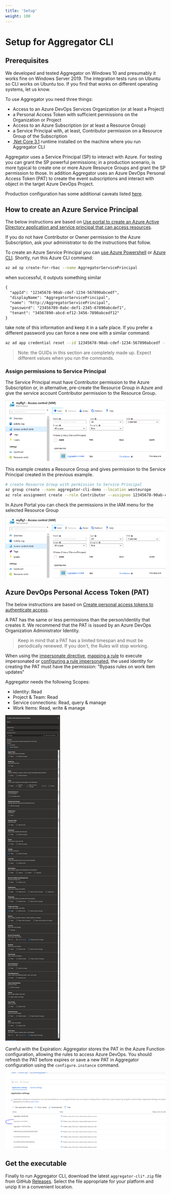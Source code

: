 ```yaml
---
title: 'Setup'
weight: 100
---
```


# Setup for Aggregator CLI


## Prerequisites

We developed and tested Aggregator on Windows 10 and presumably it works fine on Windows Server 2019. The integration tests runs on Ubuntu so CLI works on Ubuntu too. If you find that works on different operating systems, let us know.

To use Aggregator you need three things:

- Access to an Azure DevOps Services Organization (or at least a Project)
- a Personal Access Token with sufficient permissions on the Organization or Project
- Access to an Azure Subscription (or at least a Resource Group)
- a Service Principal with, at least, Contributor permission on a Resource Group of the Subscription
- [.Net Core 3.1](https://dotnet.microsoft.com/download/dotnet-core/3.1) runtime installed on the machine where you run Aggregator CLI

Aggregator uses a Service Principal (SP) to interact with Azure. For testing you can grant the SP powerful permissions; in a production scenario, is more typical to create one or more Azure Resource Groups and grant the SP permission to those.
In addition Aggregator uses an Azure DevOps Personal Access Token (PAT) to create the event subscriptions and interact with object in the target Azure DevOps Project.

Production configuration has some additional caveats listed [here](./production/).


## How to create an Azure Service Principal

The below instructions are based on [Use portal to create an Azure Active Directory application and service principal that can access resources](https://docs.microsoft.com/en-us/azure/azure-resource-manager/resource-group-create-service-principal-portal).

If you do not have Contributor or Owner permission to the Azure Subscription, ask your administrator to do the instructions that follow.

To create an Azure Service Principal you can [use Azure Powershell](https://docs.microsoft.com/en-us/powershell/azure/create-azure-service-principal-azureps?view=azps-2.4.0) or [Azure CLI](https://docs.microsoft.com/en-us/cli/azure/create-an-azure-service-principal-azure-cli?view=azure-cli-latest).
Shortly, run this Azure CLI command:

```bash
az ad sp create-for-rbac --name AggregatorServicePrincipal
```

when successful, it outputs something similar

```
{
  "appId": "12345678-90ab-cdef-1234-567890abcedf",
  "displayName": "AggregatorServicePrincipal",
  "name": "http://AggregatorServicePrincipal",
  "password": "23456789-0abc-def1-2345-67890abcdef1",
  "tenant": "34567890-abcd-ef12-3456-7890abcedf12"
}
```
take note of this information and keep it in a safe place. If you prefer a different password you can force a new one with a similar command:

```bash
az ad app credential reset --id 12345678-90ab-cdef-1234-567890abcedf --append --password P@ssw0rd!
```

> Note: the GUIDs in this section are completely made up. Expect different values when you run the commands.


### Assign permissions to Service Principal

The Service Principal must have Contributor permission to the Azure Subscription or, in alternative, pre-create the Resource Group in Azure and give the service account Contributor permission to the Resource Group.

![Permission on existing Resource Group](contributor-on-rg.png)

This example creates a Resource Group and gives permission to the Service Principal created in the previous example.

```bash
# create Resource Group with permission to Service Principal
az group create --name aggregator-cli-demo --location westeurope
az role assignment create --role Contributor --assignee 12345678-90ab-cdef-1234-567890abcedf --resource-group aggregator-cli-demo
```

In Azure Portal you can check the permissions in the IAM menu for the selected Resource Group

![Permission on existing Resource Group](contributor-on-rg.png)



## Azure DevOps Personal Access Token (PAT)

The below instructions are based on [Create personal access tokens to authenticate access](https://docs.microsoft.com/en-us/azure/devops/organizations/accounts/use-personal-access-tokens-to-authenticate).

A PAT has the same or less permissions than the person/identity that creates it.
We recommend that the PAT is issued by an Azure DevOps Organization Administrator Identity.

> Keep in mind that a PAT has a limited timespan and must be periodically renewed. If you don't, the Rules will stop working.

When using the [impersonate directive](../rules/#impersonate-directive), 
[mapping a rule](../commands/command-examples/#adds-two-service-hooks-to-azure-devops--each-invoking-a-different-rule)
to execute impersonated or 
[configuring a rule impersonated](../commands/command-examples#),
the used identity for creating the PAT must have the permission: 
"Bypass rules on work item updates"

Aggregator needs the following Scopes:

- Identity: Read
- Project & Team: Read
- Service connections: Read, query & manage
- Work Items: Read, write & manage

![Azure DevOps PAT Scopes](PAT-scopes.png)

Careful with the Expiration: Aggregator stores the PAT in the Azure Function configuration, allowing the rules to access Azure DevOps. You should refresh the PAT before expires or save a new PAT in Aggregator configuration using the `configure.instance` command.

![PAT token saved in Azure Function configuration](PAT-token-in-Function-configuration.png)


## Get the executable

Finally to run Aggregator CLI, download the latest `aggregator-cli*.zip` file from GitHub [Releases](https://github.com/tfsaggregator/aggregator-cli/releases). Select the file appropriate for your platform and unzip it in a convenient location.
